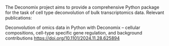 The Deconomix project aims to provide a comprehensive Python package for the task of cell type deconvolution of bulk transcriptomics data.
Relevant publications:

Deconvolution of omics data in Python with Deconomix – cellular compositions, cell-type specific gene regulation, and background contributions https://doi.org/10.1101/2024.11.28.625894
